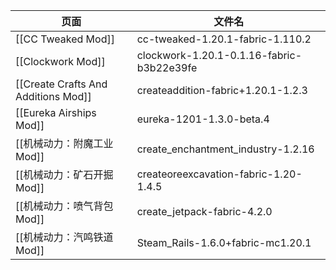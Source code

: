 
| 页面                              | 文件名                                       |
| ------------------------------- | ----------------------------------------- |
| [[CC Tweaked Mod]] | cc-tweaked-1.20.1-fabric-1.110.2          |
| [[Clockwork Mod]] | clockwork-1.20.1-0.1.16-fabric-b3b22e39fe |
| [[Create Crafts And Additions Mod]] | createaddition-fabric+1.20.1-1.2.3        |
| [[Eureka Airships Mod]] | eureka-1201-1.3.0-beta.4                  |
| [[机械动力：附魔工业Mod]] | create_enchantment_industry-1.2.16        |
| [[机械动力：矿石开掘Mod]] | createoreexcavation-fabric-1.20-1.4.5     |
| [[机械动力：喷气背包Mod]] | create_jetpack-fabric-4.2.0               |
| [[机械动力：汽鸣铁道Mod]] | Steam_Rails-1.6.0+fabric-mc1.20.1         |
